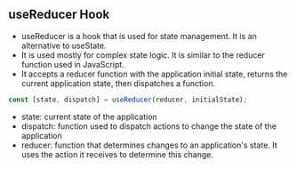## useReducer Hook

- useReducer is a hook that is used for state management. It is an alternative to useState.
- It is used mostly for complex state logic. It is similar to the reducer function used in JavaScript.
- It accepts a reducer function with the application initial state, returns the current application state, then dispatches a function.

```js
const [state, dispatch] = useReducer(reducer, initialState);
```

- state: current state of the application
- dispatch: function used to dispatch actions to change the state of the application
- reducer: function that determines changes to an application's state. It uses the action it receives to determine this change.
